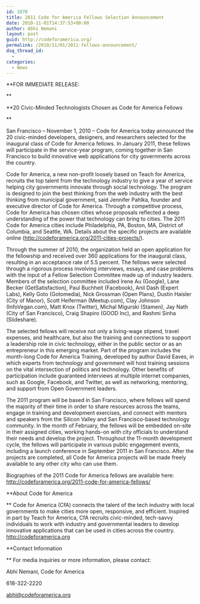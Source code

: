 ```yaml
---
id: 1870
title: 2011 Code for America Fellows Selection Announcement
date: 2010-11-01T14:37:53+00:00
author: Abhi Nemani
layout: post
guid: http://codeforamerica.org/
permalink: /2010/11/01/2011-fellows-announcement/
dsq_thread_id:
  - 
categories:
  - News
---
```

**FOR IMMEDIATE RELEASE:
  
** 
  
**20 Civic-Minded Technologists Chosen as Code for America Fellows
  
** 
  
San Francisco &#8211; November 1, 2010 &#8211; Code for America today announced the 20 civic-minded developers, designers, and researchers selected for the inaugural class of Code for America fellows. In January 2011, these fellows will participate in the service-year program, coming together in San Francisco to build innovative web applications for city governments across the country.

Code for America, a new non-profit loosely based on Teach for America, recruits the top talent from the technology industry to give a year of service helping city governments innovate through social technology. The program is designed to join the best thinking from the web industry with the best thinking from municipal government, said Jennifer Pahlka, founder and executive director of Code for America. Through a competitive process, Code for America has chosen cities whose proposals reflected a deep understanding of the power that technology can bring to cities. The 2011 Code for America cities include Philadelphia, PA, Boston, MA, District of Columbia, and Seattle, WA. Details about the specific projects are available online (http://codeforamerica.org/2011-cities-projects/).

Through the summer of 2010, the organization held an open application for the fellowship and received over 360 applications for the inaugural class, resulting in an acceptance rate of 5.5 percent. The fellows were selected through a rigorous process involving interviews, essays, and case problems with the input of a Fellow Selection Committee made up of industry leaders. Members of the selection committee included Irene Au (Google), Lane Becker (GetSatisfaction), Paul Buchheit (Facebook), Anil Dash (Expert Labs), Kelly Goto (Gotomedia), Nick Grossman (Open Plans), Dustin Haisler (City of Manor), Scott Heiferman (Meetup.com), Clay Johnson (InfoVegan.com), Matt Knox (Twitter), Michal Migurski (Stamen), Jay Nath (City of San Francisco), Craig Shapiro (GOOD Inc), and Rashmi Sinha (Slideshare).

The selected fellows will receive not only a living-wage stipend, travel expenses, and healthcare, but also the training and connections to support a leadership role in civic technology, either in the public sector or as an entrepreneur in this emerging market. Part of the program includes the month-long Code for America Training, developed by author David Eaves, in which experts from technology and government will host training sessions on the vital intersection of politics and technology. Other benefits of participation include guaranteed interviews at multiple internet companies, such as Google, Facebook, and Twitter, as well as networking, mentoring, and support from Open Government leaders.

The 2011 program will be based in San Francisco, where fellows will spend the majority of their time in order to share resources across the teams, engage in training and development exercises, and connect with mentors and speakers from the Silicon Valley and San Francisco-based technology community. In the month of February, the fellows will be embedded on-site in their assigned cities, working hands-on with city officials to understand their needs and develop the project. Throughout the 11-month development cycle, the fellows will participate in various public engagement events, including a launch conference in September 2011 in San Francisco. After the projects are completed, all Code for America projects will be made freely available to any other city who can use them.

Biographies of the 2011 Code for America fellows are available here: <http://codeforamerica.org/2011-code-for-america-fellows/>

**About Code for America
  
** Code for America (CfA) connects the talent of the tech industry with local governments to make cities more open, responsive, and efficient. Inspired in part by Teach for America, CfA recruits civic-minded, tech-savvy individuals to work with industry and governmental leaders to develop innovative applications that can be used in cities across the country. http://codeforamerica.org

**Contact Information
  
** For media inquiries or more information, please contact:
  
Abhi Nemani, Code for America
  
618-322-2220
  
abhi@codeforamerica.org

###
